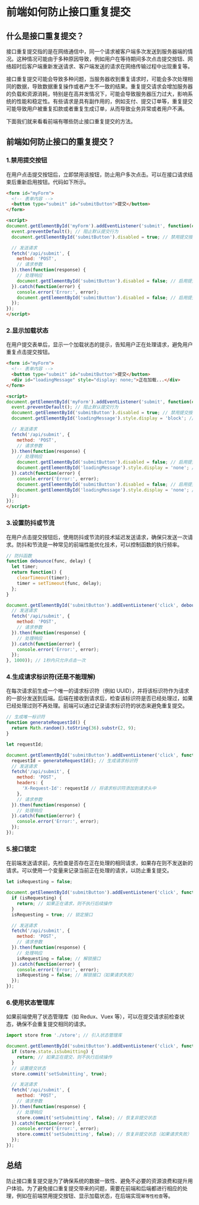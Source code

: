 # 前端如何防止接口重复提交

## 什么是接口重复提交？
接口重复提交指的是在网络通信中，同一个请求被客户端多次发送到服务器端的情况。这种情况可能由于多种原因导致，例如用户在等待期间多次点击提交按钮、网络超时后客户端重新发送请求、客户端发送的请求在网络传输过程中出现重复等。

接口重复提交可能会导致多种问题，当服务器收到重复请求时，可能会多次处理相同的数据，导致数据重复操作或者产生不一致的结果。重复提交请求会增加服务器的负载和资源消耗，特别是在高并发情况下，可能会导致服务器压力过大，影响系统的性能和稳定性。有些请求是具有副作用的，例如支付、提交订单等，重复提交可能导致用户被重复扣款或者重复生成订单，从而导致业务异常或者用户不满。

下面我们就来看看前端有哪些防止接口重复提交的方法。

## 前端如何防止接口的重复提交？

### 1.禁用提交按钮
在用户点击提交按钮后，立即禁用该按钮，防止用户多次点击。可以在接口请求结束后重新启用按钮。代码如下所示。
```html
<form id="myForm">
  <!-- 表单内容 -->
  <button type="submit" id="submitButton">提交</button>
</form>

<script>
document.getElementById('myForm').addEventListener('submit', function(event) {
  event.preventDefault(); // 阻止默认提交行为
  document.getElementById('submitButton').disabled = true; // 禁用提交按钮

  // 发送请求
  fetch('/api/submit', {
    method: 'POST',
    // 请求参数
  }).then(function(response) {
    // 处理响应
    document.getElementById('submitButton').disabled = false; // 启用提交按钮
  }).catch(function(error) {
    console.error('Error:', error);
    document.getElementById('submitButton').disabled = false; // 启用提交按钮（如果请求失败）
  });
});
</script>   
```

### 2.显示加载状态
在用户提交表单后，显示一个加载状态的提示，告知用户正在处理请求，避免用户重复点击提交按钮。
```html
<form id="myForm">
  <!-- 表单内容 -->
  <button type="submit" id="submitButton">提交</button>
  <div id="loadingMessage" style="display: none;">正在加载...</div>
</form>

<script>
document.getElementById('myForm').addEventListener('submit', function(event) {
  event.preventDefault(); // 阻止默认提交行为
  document.getElementById('submitButton').disabled = true; // 禁用提交按钮
  document.getElementById('loadingMessage').style.display = 'block'; // 显示加载状态

  // 发送请求
  fetch('/api/submit', {
    method: 'POST',
    // 请求参数
  }).then(function(response) {
    // 处理响应
    document.getElementById('submitButton').disabled = false; // 启用提交按钮
    document.getElementById('loadingMessage').style.display = 'none'; // 隐藏加载状态
  }).catch(function(error) {
    console.error('Error:', error);
    document.getElementById('submitButton').disabled = false; // 启用提交按钮（如果请求失败）
    document.getElementById('loadingMessage').style.display = 'none'; // 隐藏加载状态（如果请求失败）
  });
});
</script>
```

### 3.设置防抖或节流
在用户点击提交按钮后，使用防抖或节流的技术延迟发送请求，确保只发送一次请求。防抖和节流是一种常见的前端性能优化技术，可以控制函数的执行频率。
```js
// 防抖函数
function debounce(func, delay) {
  let timer;
  return function() {
    clearTimeout(timer);
    timer = setTimeout(func, delay);
  };
}

document.getElementById('submitButton').addEventListener('click', debounce(function() {
  // 发送请求
  fetch('/api/submit', {
    method: 'POST',
    // 请求参数
  }).then(function(response) {
    // 处理响应
  }).catch(function(error) {
    console.error('Error:', error);
  });
}, 1000)); // 1秒内只允许点击一次
```


### 4.生成请求标识符(还是不能理解)
在每次请求前生成一个唯一的请求标识符（例如 UUID），并将该标识符作为请求的一部分发送到后端。后端在接收到请求后，检查该标识符是否已经处理过，如果已经处理过则不再处理。前端可以通过记录请求标识符的状态来避免重复提交。
```js
// 生成唯一标识符
function generateRequestId() {
  return Math.random().toString(36).substr(2, 9);
}

let requestId;

document.getElementById('submitButton').addEventListener('click', function() {
  requestId = generateRequestId(); // 生成请求标识符
  // 发送请求
  fetch('/api/submit', {
    method: 'POST',
    headers: {
      'X-Request-Id': requestId // 将请求标识符添加到请求头中
    },
    // 请求参数
  }).then(function(response) {
    // 处理响应
  }).catch(function(error) {
    console.error('Error:', error);
  });
});
```

### 5.接口锁定
在前端发送请求前，先检查是否存在正在处理的相同请求，如果存在则不发送新的请求。可以使用一个变量来记录当前正在处理的请求，以防止重复提交。
```js
let isRequesting = false;

document.getElementById('submitButton').addEventListener('click', function() {
  if (isRequesting) {
    return; // 如果正在请求，则不执行后续操作
  }
  isRequesting = true; // 锁定接口

  // 发送请求
  fetch('/api/submit', {
    method: 'POST',
    // 请求参数
  }).then(function(response) {
    // 处理响应
    isRequesting = false; // 解锁接口
  }).catch(function(error) {
    console.error('Error:', error);
    isRequesting = false; // 解锁接口（如果请求失败）
  });
});
```
### 6.使用状态管理库
如果前端使用了状态管理库（如 Redux、Vuex 等），可以在提交请求前检查状态，确保不会重复提交相同的请求。
```js
import store from './store'; // 引入状态管理库

document.getElementById('submitButton').addEventListener('click', function() {
  if (store.state.isSubmitting) {
    return; // 如果正在提交，则不执行后续操作
  }
  // 设置提交状态
  store.commit('setSubmitting', true);

  // 发送请求
  fetch('/api/submit', {
    method: 'POST',
    // 请求参数
  }).then(function(response) {
    // 处理响应
    store.commit('setSubmitting', false); // 恢复非提交状态
  }).catch(function(error) {
    console.error('Error:', error);
    store.commit('setSubmitting', false); // 恢复非提交状态（如果请求失败）
  });
});
```

## 总结
防止接口重复提交是为了确保系统的数据一致性、避免不必要的资源浪费和提升用户体验。为了避免接口重复提交带来的问题，需要在前端和后端都进行相应的处理，例如在前端禁用提交按钮、显示加载状态，在后端实现`幂等性检查`等。